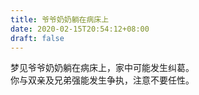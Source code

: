 ```yaml
---
title: 爷爷奶奶躺在病床上
date: 2020-02-15T20:54:12+08:00
draft: false
---
```


梦见爷爷奶奶躺在病床上，家中可能发生纠葛。<br>
你与双亲及兄弟强能发生争执，注意不要任性。<br>
